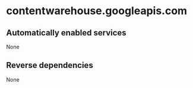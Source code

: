 # contentwarehouse.googleapis.com

## Automatically enabled services

None

## Reverse dependencies

None
